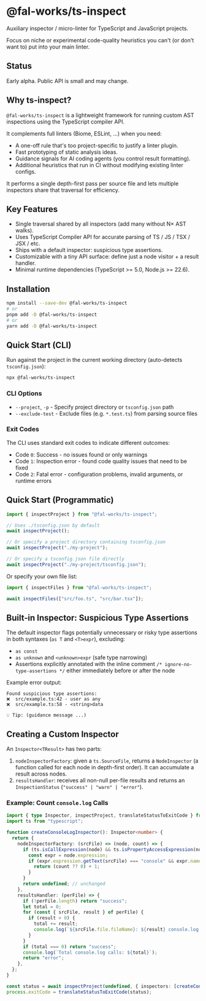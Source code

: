 # @fal-works/ts-inspect

Auxiliary inspector / micro-linter for TypeScript and JavaScript projects.

Focus on niche or experimental code-quality heuristics you can't (or don't want to) put into your main linter.

## Status

Early alpha. Public API is small and may change.

## Why ts-inspect?

`@fal-works/ts-inspect` is a lightweight framework for running custom AST inspections using the TypeScript compiler API.

It complements full linters (Biome, ESLint, ...) when you need:

- A one-off rule that's too project-specific to justify a linter plugin.
- Fast prototyping of static analysis ideas.
- Guidance signals for AI coding agents (you control result formatting).
- Additional heuristics that run in CI without modifying existing linter configs.

It performs a single depth-first pass per source file and lets multiple inspectors share that traversal for efficiency.

## Key Features

- Single traversal shared by all inspectors (add many without N× AST walks).
- Uses TypeScript Compiler API for accurate parsing of TS / JS / TSX / JSX / etc.
- Ships with a default inspector: suspicious type assertions.
- Customizable with a tiny API surface: define just a node visitor + a result handler.
- Minimal runtime dependencies (TypeScript >= 5.0, Node.js >= 22.6).

## Installation

```bash
npm install --save-dev @fal-works/ts-inspect
# or
pnpm add -D @fal-works/ts-inspect
# or
yarn add -D @fal-works/ts-inspect
```

## Quick Start (CLI)

Run against the project in the current working directory (auto-detects `tsconfig.json`):

```bash
npx @fal-works/ts-inspect
```

### CLI Options

- `--project`, `-p` - Specify project directory or `tsconfig.json` path
- `--exclude-test` - Exclude files (e.g. `*.test.ts`) from parsing source files

### Exit Codes

The CLI uses standard exit codes to indicate different outcomes:

- Code `0`: Success - no issues found or only warnings
- Code `1`: Inspection error - found code quality issues that need to be fixed
- Code `2`: Fatal error - configuration problems, invalid arguments, or runtime errors

## Quick Start (Programmatic)

```ts
import { inspectProject } from "@fal-works/ts-inspect";

// Uses ./tsconfig.json by default
await inspectProject();

// Or specify a project directory containing tsconfig.json
await inspectProject("./my-project");

// Or specify a tsconfig.json file directly
await inspectProject("./my-project/tsconfig.json");
```

Or specify your own file list:

```ts
import { inspectFiles } from "@fal-works/ts-inspect";

await inspectFiles(["src/foo.ts", "src/bar.tsx"]);
```

## Built‑in Inspector: Suspicious Type Assertions

The default inspector flags potentially unnecessary or risky type assertions in both syntaxes (`as T` and `<T>expr`), excluding:

- `as const`
- `as unknown` and `<unknown>expr` (safe type narrowing)
- Assertions explicitly annotated with the inline comment `/* ignore-no-type-assertions */` either immediately before or after the node

Example error output:

```
Found suspicious type assertions:
❌  src/example.ts:42 - user as any
❌  src/example.ts:58 - <string>data

💡 Tip: (guidance message ...)
```

## Creating a Custom Inspector

An `Inspector<TResult>` has two parts:

1. `nodeInspectorFactory`: given a `ts.SourceFile`, returns a `NodeInspector` (a function called for each node in depth-first order). It can accumulate a result across nodes.
2. `resultsHandler`: receives all non-null per-file results and returns an `InspectionStatus` (`"success" | "warn" | "error"`).

### Example: Count `console.log` Calls

```ts
import { type Inspector, inspectProject, translateStatusToExitCode } from "@fal-works/ts-inspect";
import ts from "typescript";

function createConsoleLogInspector(): Inspector<number> {
  return {
    nodeInspectorFactory: (srcFile) => (node, count) => {
      if (ts.isCallExpression(node) && ts.isPropertyAccessExpression(node.expression)) {
        const expr = node.expression;
        if (expr.expression.getText(srcFile) === "console" && expr.name.text === "log") {
          return (count ?? 0) + 1;
        }
      }
      return undefined; // unchanged
    },
    resultsHandler: (perFile) => {
      if (!perFile.length) return "success";
      let total = 0;
      for (const { srcFile, result } of perFile) {
        if (result > 0) {
          total += result;
          console.log(`${srcFile.file.fileName}: ${result} console.log calls`);
        }
      }
      if (total === 0) return "success";
      console.log(`Total console.log calls: ${total}`);
      return "error";
    },
  };
}

const status = await inspectProject(undefined, { inspectors: [createConsoleLogInspector()] });
process.exitCode = translateStatusToExitCode(status);
```
